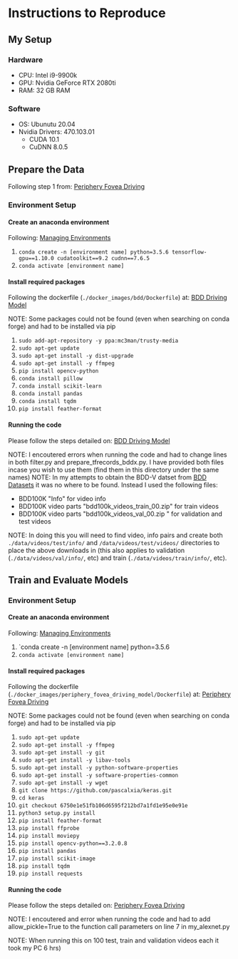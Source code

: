 # Instructions to Reproduce

## My Setup

### Hardware
* CPU: Intel i9-9900k
* GPU: Nvidia GeForce RTX 2080ti
* RAM: 32 GB RAM

### Software
* OS: Ubunutu 20.04
* Nvidia Drivers: 470.103.01
  * CUDA 10.1
  * CuDNN 8.0.5

## Prepare the Data
Following step 1 from: [Periphery Fovea Driving](https://github.com/pascalxia/periphery_fovea_driving)

### Environment Setup

#### Create an anaconda environment
Following: [Managing Environments](https://docs.conda.io/projects/conda/en/latest/user-guide/tasks/manage-environments.html#activating-an-environment)
1. `conda create -n [environment name] python=3.5.6 tensorflow-gpu==1.10.0 cudatoolkit==9.2 cudnn==7.6.5`
2. `conda activate [environment name]`

#### Install required packages
Following the dockerfile (`./docker_images/bdd/Dockerfile`) at: [BDD Driving Model](https://github.com/pascalxia/BDD_Driving_Model-1)

NOTE: Some packages could not be found (even when searching on conda forge) and had to be installed via pip
1. `sudo add-apt-repository -y ppa:mc3man/trusty-media`
2. `sudo apt-get update`
3. `sudo apt-get install -y dist-upgrade`
4. `sudo apt-get install -y ffmpeg`
5. `pip install opencv-python`
6. `conda install pillow`
7. `conda install scikit-learn`
8. `conda install pandas`
9. `conda install tqdm`
10. `pip install feather-format`

#### Running the code
Please follow the steps detailed on: [BDD Driving Model](https://github.com/pascalxia/BDD_Driving_Model-1)

NOTE: I encoutered errors when running the code and had to change lines in both filter.py and prepare_tfrecords_bddx.py. I have provided both files incase you wish to use them (find them in this directory under the same names)
NOTE: In my attempts to obtain the BDD-V datset from [BDD Datasets](https://bdd-data.berkeley.edu/) it was no where to be found. Instead I used the following files:
* BDD100K "Info" for video info
* BDD100K video parts "bdd100k_videos_train_00.zip" for train videos
* BDD100K video parts "bdd100k_videos_val_00.zip " for validation and test videos

NOTE: In doing this you will need to find video, info pairs and create both `./data/videos/test/info/` and `/data/videos/test/videos/` directories to place the above downloads in (this also applies to validation (`./data/videos/val/info/`, etc) and train (`./data/videos/train/info/`, etc).

## Train and Evaluate Models

### Environment Setup

#### Create an anaconda environment
Following: [Managing Environments](https://docs.conda.io/projects/conda/en/latest/user-guide/tasks/manage-environments.html#activating-an-environment)
1. `conda create -n [environment name] python=3.5.6
2. `conda activate [environment name]`

#### Install required packages
Following the dockerfile (`./docker_images/periphery_fovea_driving_model/Dockerfile`) at: [Periphery Fovea Driving](https://github.com/pascalxia/periphery_fovea_driving)

NOTE: Some packages could not be found (even when searching on conda forge) and had to be installed via pip
1. `sudo apt-get update`
2. `sudo apt-get install -y ffmpeg`
3. `sudo apt-get install -y git`
4. `sudo apt-get install -y libav-tools`
5. `sudo apt-get install -y python-software-properties`
6. `sudo apt-get install -y software-properties-common`
7. `sudo apt-get install -y wget`
8. `git clone https://github.com/pascalxia/keras.git`
9. `cd keras`
10. `git checkout 6750e1e51fb106d6595f212bd7a1fd1e95e0e91e`
11. `python3 setup.py install`
12. `pip install feather-format`
13. `pip install ffprobe`
14. `pip install moviepy`
15. `pip install opencv-python==3.2.0.8`
16. `pip install pandas`
17. `pip install scikit-image`
18. `pip install tqdm`
19. `pip install requests`

#### Running the code
Please follow the steps detailed on: [Periphery Fovea Driving](https://github.com/pascalxia/periphery_fovea_driving)

NOTE: I encoutered and error when running the code and had to add allow_pickle=True to the function call parameters on line 7 in my_alexnet.py

NOTE: When running this on 100 test, train and validation videos each it took my PC 6 hrs)
